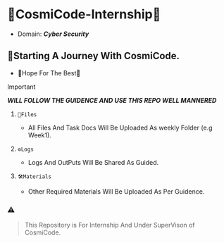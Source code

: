 # 🚀CosmiCode-Internship🚀  
- Domain: ***Cyber Security***  
## 🤝Starting A Journey With CosmiCode.  
- 🌹Hope For The Best🌹  

> [!IMPORTANT]  
> ***WILL FOLLOW THE GUIDENCE AND USE THIS REPO WELL MANNERED***  

1) `📂Files`
   - All Files And Task Docs Will Be Uploaded As weekly Folder (e.g Week1).
    
3) `⚙️Logs`
   - Logs And OutPuts Will Be Shared As Guided.
     
5) `🛠️Materials`
   - Other Required Materials Will Be Uploaded As Per Guidence.

### ⚠️
> This Repository is For Internship And Under SuperVison of CosmiCode.  
